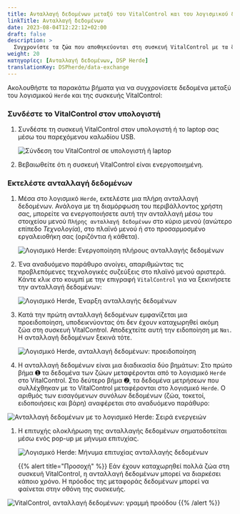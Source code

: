 ```yaml
---
title: Ανταλλαγή δεδομένων μεταξύ του VitalControl και του λογισμικού διαχείρισης κοπαδιών Herde
linkTitle: Ανταλλαγή δεδομένων
date: 2023-08-04T12:22:12+02:00
draft: false
description: >
  Συγχρονίστε τα ζώα που αποθηκεύονται στη συσκευή VitalControl με τα ζώα που διαχειρίζεται το λογισμικό *Herde* και μεταφέρετε τις μετρημένες τιμές που καταγράφονται με τη συσκευή VitalControl στο λογισμικό *Herde*.
weight: 20
κατηγορίες: [Ανταλλαγή δεδομένων, DSP Herde]
translationKey: DSPherde/data-exchange
---
```

Ακολουθήστε τα παρακάτω βήματα για να συγχρονίσετε δεδομένα μεταξύ του λογισμικού `Herde` και της συσκευής VitalControl:

### Συνδέστε το VitalControl στον υπολογιστή

1. Συνδέστε τη συσκευή VitalControl στον υπολογιστή ή το laptop σας μέσω του παρεχόμενου καλωδίου USB.

   ![Σύνδεση του VitalControl σε υπολογιστή ή laptop](/images/synchronisation/connect-to-pc.svg "Σύνδεση του VitalControl σε υπολογιστή")

1. Βεβαιωθείτε ότι η συσκευή VitalControl είναι ενεργοποιημένη.

### Εκτελέστε ανταλλαγή δεδομένων

1. Μέσα στο λογισμικό `Herde`, εκτελέστε μια πλήρη ανταλλαγή δεδομένων. Ανάλογα με τη διαμόρφωση του περιβάλλοντος χρήστη σας, μπορείτε να ενεργοποιήσετε αυτή την ανταλλαγή μέσω του στοιχείου μενού `Πλήρης ανταλλαγή δεδομένων` στο κύριο μενού (ανώτερο επίπεδο _Τεχνολογία_), στο πλαϊνό μενού ή στο προσαρμοσμένο εργαλειοθήκη σας (οριζόντια ή κάθετα).

   ![Λογισμικό Herde: Ενεργοποίηση πλήρους ανταλλαγής δεδομένων](../screenshots/data-exchange.png "Herde: Ενεργοποίηση ανταλλαγής δεδομένων")

1. Ένα αναδυόμενο παράθυρο ανοίγει, απαριθμώντας τις προβλεπόμενες τεχνολογικές συζεύξεις στο πλαϊνό μενού αριστερά. Κάντε κλικ στο κουμπί με την επιγραφή `VitalControl` για να ξεκινήσετε την ανταλλαγή δεδομένων:

   ![Λογισμικό Herde, Έναρξη ανταλλαγής δεδομένων](../screenshots/start-transfer.png "Herde: Έναρξη ανταλλαγής δεδομένων")

1. Κατά την πρώτη ανταλλαγή δεδομένων εμφανίζεται μια προειδοποίηση, υποδεικνύοντας ότι δεν έχουν καταχωρηθεί ακόμη ζώα στη συσκευή VitalControl. Αποδεχτείτε αυτή την ειδοποίηση με `Ναι`. Η ανταλλαγή δεδομένων ξεκινά τότε.

   ![Λογισμικό Herde, ανταλλαγή δεδομένων: προειδοποίηση](../screenshots/warning.png "Ανταλλαγή δεδομένων: προειδοποίηση")

1. Η ανταλλαγή δεδομένων είναι μια διαδικασία δύο βημάτων: Στο πρώτο βήμα ➊ τα δεδομένα των ζώων μεταφέρονται από το λογισμικό `Herde` στο VitalControl. Στο δεύτερο βήμα ➋, τα δεδομένα μετρήσεων που συλλέχθηκαν με το VitalControl μεταφέρονται στο λογισμικό `Herde`. Ο αριθμός των εισαγόμενων συνόλων δεδομένων (ζώα, τοκετοί, ειδοποιήσεις και βάρη) αναφέρεται στο αναδυόμενο παράθυρο:

![Ανταλλαγή δεδομένων με το λογισμικό Herde: Σειρά ενεργειών](../screenshots/data-transfer.png "Ανταλλαγή δεδομένων: Σειρά ενεργειών")

1. Η επιτυχής ολοκλήρωση της ανταλλαγής δεδομένων σηματοδοτείται μέσω ενός pop-up με μήνυμα επιτυχίας.

   ![Λογισμικό Herde: Μήνυμα επιτυχίας ανταλλαγής δεδομένων](../screenshots/success-message.png "Herde: Μήνυμα επιτυχίας ανταλλαγής δεδομένων")

    {{% alert title="Προσοχή" %}}
Εάν έχουν καταχωρηθεί πολλά ζώα στη συσκευή VitalControl, η ανταλλαγή δεδομένων μπορεί να διαρκέσει κάποιο χρόνο. Η πρόοδος της μεταφοράς δεδομένων μπορεί να φαίνεται στην οθόνη της συσκευής.

![VitalControl, ανταλλαγή δεδομένων: γραμμή προόδου](../../vcsynchronizer/images/import-animals/data-transfer.png "VitalControl: γραμμή προόδου ανταλλαγής δεδομένων")
    {{% /alert %}}

